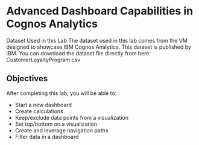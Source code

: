 # Advanced Dashboard Capabilities in Cognos Analytics


Dataset Used in this Lab
The dataset used in this lab comes from the VM designed to showcase IBM Cognos Analytics. This dataset is published by IBM. You can download the dataset file directly from here: CustomerLoyaltyProgram.csv


## Objectives
After completing this lab, you will be able to:

- Start a new dashboard
- Create calculations
- Keep/exclude data points from a visualization
- Set top/bottom on a visualization
- Create and leverage navigation paths
- Filter data in a dashboard

